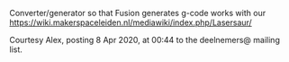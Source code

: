 Converter/generator so that Fusion generates g-code works with our https://wiki.makerspaceleiden.nl/mediawiki/index.php/Lasersaur/

Courtesy Alex, posting  8 Apr 2020, at 00:44 to the deelnemers@ mailing list.


